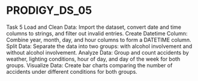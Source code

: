# PRODIGY_DS_05
Task 5
Load and Clean Data: Import the dataset, convert date and time columns to strings, and filter out invalid entries.
Create Datetime Column: Combine year, month, day, and hour columns to form a DATETIME column.
Split Data: Separate the data into two groups: with alcohol involvement and without alcohol involvement.
Analyze Data: Group and count accidents by weather, lighting conditions, hour of day, and day of the week for both groups.
Visualize Data: Create bar charts comparing the number of accidents under different conditions for both groups.
